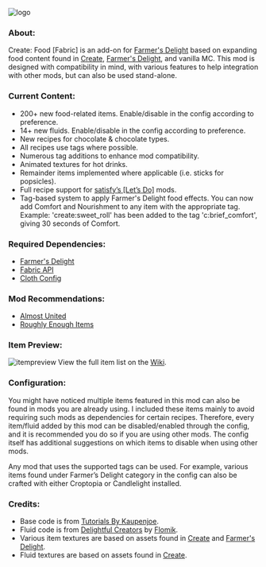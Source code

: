![logo](https://github.com/AverageAnime/create-food-1.20.1/assets/150550990/473ed31f-67ad-406f-9ea4-e633aa76f49f)
### **About:**

Create: Food [Fabric] is an add-on for [Farmer's Delight](https://www.curseforge.com/minecraft/mc-mods/farmers-delight-fabric) based on expanding food content found in [Create](https://www.curseforge.com/minecraft/mc-mods/create-fabric), [Farmer's Delight](https://www.curseforge.com/minecraft/mc-mods/farmers-delight-fabric), and vanilla MC. This mod is designed with compatibility in mind, with various features to help integration with other mods, but can also be used stand-alone.

### **Current Content:**
* 200+ new food-related items. Enable/disable in the config according to preference.
* 14+ new fluids. Enable/disable in the config according to preference.
* New recipes for chocolate & chocolate types.
* All recipes use tags where possible.
* Numerous tag additions to enhance mod compatibility.
* Animated textures for hot drinks.
* Remainder items implemented where applicable (i.e. sticks for popsicles).
* Full recipe support for [satisfy’s [Let’s Do]](https://www.curseforge.com/members/satisfy/projects) mods.
* Tag-based system to apply Farmer's Delight food effects. You can now add Comfort and Nourishment to any item with the appropriate tag. Example: 'create:sweet_roll' has been added to the tag 'c:brief_comfort', giving 30 seconds of Comfort.

### **Required Dependencies:**

* [Farmer's Delight](https://www.curseforge.com/minecraft/mc-mods/farmers-delight-fabric)
* [Fabric API](https://www.curseforge.com/minecraft/mc-mods/fabric-api)
* [Cloth Config](https://www.curseforge.com/minecraft/mc-mods/cloth-config)

### **Mod Recommendations:**

* [Almost United](https://www.curseforge.com/minecraft/mc-mods/almost-unified)
* [Roughly Enough Items](https://www.curseforge.com/minecraft/mc-mods/roughly-enough-items)

### **Item Preview:**
![itempreview](https://github.com/AverageAnime/create-food-1.20.1/assets/150550990/3f33721d-9bcc-4028-9fd9-74c1ec3e375d)
View the full item list on the [Wiki](https://github.com/AverageAnime/create-food-1.20.1/wiki/Item-List).
### **Configuration:**

You might have noticed multiple items featured in this mod can also be found in mods you are already using. I included these items mainly to avoid requiring such mods as dependencies for certain recipes. Therefore, every item/fluid added by this mod can be disabled/enabled through the config, and it is recommended you do so if you are using other mods. The config itself has additional suggestions on which items to disable when using other mods.

Any mod that uses the supported tags can be used. For example, various items found under Farmer’s Delight category in the config can also be crafted with either Croptopia or Candlelight installed.

### **Credits:**

* Base code is from [Tutorials By Kaupenjoe](https://github.com/Tutorials-By-Kaupenjoe/Fabric-Tutorial-1.20.X).
* Fluid code is from [Delightful Creators](https://www.curseforge.com/minecraft/mc-mods/delightful-creators-fabric) by [Flomik](https://www.curseforge.com/members/flomik).
* Various item textures are based on assets found in [Create](https://www.curseforge.com/minecraft/mc-mods/create-fabric) and [Farmer's Delight](https://www.curseforge.com/minecraft/mc-mods/farmers-delight-fabric).
* Fluid textures are based on assets found in [Create](https://www.curseforge.com/minecraft/mc-mods/create-fabric).
